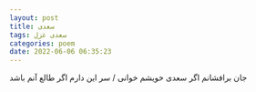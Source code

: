 ```yaml
---
layout: post
title: سعدی
tags: سعدی غزل
categories: poem
date: 2022-06-06 06:35:23
---
```


جان برافشانم اگر سعدی خویشم خوانی / سر این دارم اگر طالع آنم باشد
